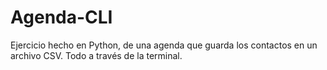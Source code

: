 # Agenda-CLI
Ejercicio hecho en Python, de una agenda que guarda los contactos en un archivo CSV. Todo a través de la terminal.
